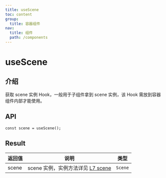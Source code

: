 ```yaml
---
title: useScene
toc: content
group:
  title: 容器组件
nav:
  title: 组件
  path: /components
---
```


# useScene

## 介绍

获取 scene 实例 Hook，一般用于子组件拿到 scene 实例，该 Hook 需放到容器组件内部才能使用。

## API

```tsx | pure
const scene = useScene();
```

## Result

| 返回值      | 说明               | 类型                                                                             |
| ----------- | ------------------ | -------------------------------------------------------------------------------- |
| scene       | scene 实例，实例方法详见 [L7 scene](https://l7.antv.vision/zh/docs/api/scene/)  | `Scene` |


